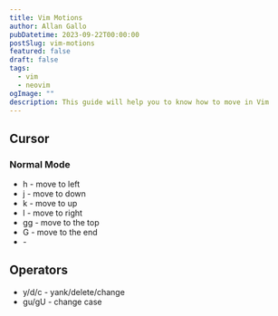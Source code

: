 ```yaml
---
title: Vim Motions
author: Allan Gallo
pubDatetime: 2023-09-22T00:00:00
postSlug: vim-motions
featured: false
draft: false
tags:
  - vim
  - neovim
ogImage: ""
description: This guide will help you to know how to move in Vim
---
```


## Cursor

### Normal Mode

- h - move to left
- j - move to down
- k - move to up
- l - move to right
- gg - move to the top
- G - move to the end
- <C-d> -

## Operators

- y/d/c - yank/delete/change
- gu/gU - change case
